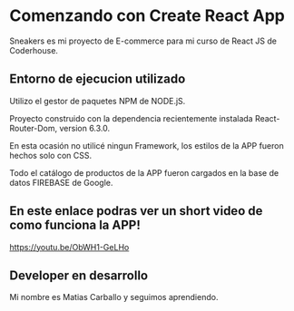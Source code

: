 # Comenzando con Create React App

Sneakers es mi proyecto de E-commerce para mi curso de React JS de Coderhouse.

## Entorno de ejecucion utilizado

Utilizo el gestor de paquetes NPM de NODE.jS.

Proyecto construido con la dependencia recientemente instalada React-Router-Dom, version 6.3.0.

En esta ocasión no utilicé ningun Framework, los estilos de la APP fueron hechos solo con CSS. 

Todo el catálogo de productos de la APP fueron cargados en la base de datos FIREBASE de Google.

## En este enlace podras ver un short video de como funciona la APP!

https://youtu.be/ObWH1-GeLHo

## Developer en desarrollo

Mi nombre es Matias Carballo y seguimos aprendiendo.
